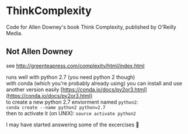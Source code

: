 ThinkComplexity
===============

Code for Allen Downey's book Think Complexity, published by O'Reilly Media.


## Not Allen Downey

see http://greenteapress.com/complexity/html/index.html 

runs well with python 2.7  (you need python 2 though)  
with conda (which you're probably already using) you can install and use another version easily [https://conda.io/docs/py2or3.html](https://conda.io/docs/py2or3.html)  
to create a new python 2.7 enviorment named `python2`:  
`conda create --name python2 python=2.7`   
then to activate it (on UNIX): `source activate python2`


I may have started answering some of the excercises :hankey:
